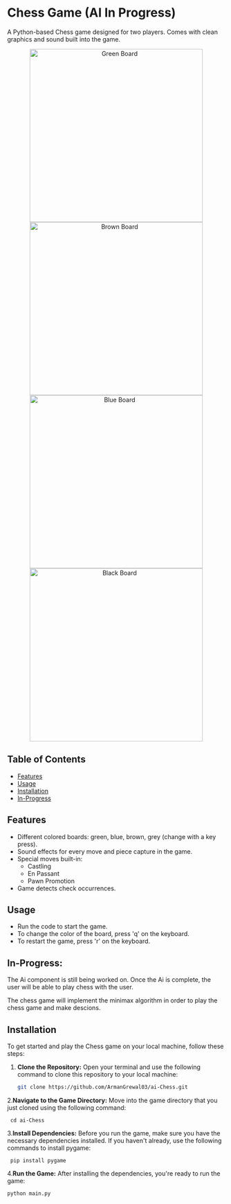 # Chess Game (AI In Progress)

A Python-based Chess game designed for two players. Comes with clean graphics and sound built into the game.

<div align="center">
  <img src="https://github.com/ArmanGrewal03/ai-Chess/assets/143025874/f5570eb8-edb9-4532-8fa0-6cb8fc042319" alt="Green Board" width="400">
  <img src="https://github.com/ArmanGrewal03/ai-Chess/assets/143025874/7d350b06-68d8-4182-ac48-24abcac2059e" alt="Brown Board" width="400">
  <img src="https://github.com/ArmanGrewal03/ai-Chess/assets/143025874/88265dd7-8741-4cf0-babe-0111a88af9bc" alt="Blue Board" width="400">
  <img src="https://github.com/ArmanGrewal03/ai-Chess/assets/143025874/65be6eaa-3fd7-4af1-8ef9-b9edbb894050" alt="Black Board" width="400">
</div>


## Table of Contents

- [Features](#features)
- [Usage](#usage)
- [Installation](#installation)
- [In-Progress](#In-Progress) 

## Features

- Different colored boards: green, blue, brown, grey (change with a key press).
- Sound effects for every move and piece capture in the game.
- Special moves built-in:
  - Castling
  - En Passant
  - Pawn Promotion
- Game detects check occurrences.

## Usage

- Run the code to start the game.
- To change the color of the board, press 'q' on the keyboard.
- To restart the game, press 'r' on the keyboard.

## In-Progress:
The Ai component is still being worked on. Once the Ai is complete, the user will be able to play chess with the user.

The chess game will implement the minimax algorithm in order to play the chess game and make descions. 


## Installation

To get started and play the Chess game on your local machine, follow these steps:

1. **Clone the Repository:**
  Open your terminal and use the following command to clone this repository to your local machine:
   ```bash
   git clone https://github.com/ArmanGrewal03/ai-Chess.git
2.**Navigate to the Game Directory:**
  Move into the game directory that you just cloned using the following command:
  ```plaintext
   cd ai-Chess
  ```
3.**Install Dependencies:**
  Before you run the game, make sure you have the necessary dependencies installed. If you haven't already, use         the following commands to install pygame:
  ```plaintext
   pip install pygame
  ```
4.**Run the Game:**
  After installing the dependencies, you're ready to run the game:
  ```plaintext
  python main.py
  ```
